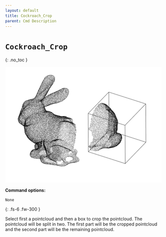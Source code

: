 ```yaml
---
layout: default
title: Cockroach_Crop
parent: Cmd Description
---
```


# `Cockroach_Crop`
{: .no_toc }

![img_4](https://github.com/ibois-epfl/Cockroach-documentation/blob/docu-alpha/img/cmds/cockroach_crop.jpg?raw=true)

**Command options:**
```
None
```
{: .fs-6 .fw-300 }

Select first a pointcloud and then a box to crop the pointcloud. The pointcloud will be split in two. The first part will be the cropped pointcloud and the second part will be the remaining pointcloud.
